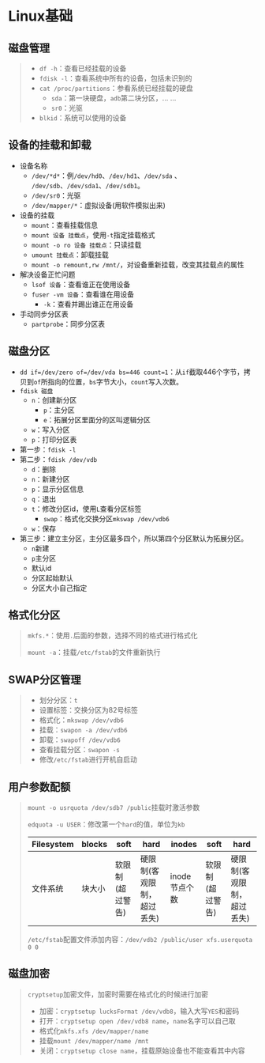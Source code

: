# Linux基础

## 磁盘管理

>   *   `df -h`：查看已经挂载的设备
>   *   `fdisk -l`：查看系统中所有的设备，包括未识别的
>   *   `cat /proc/partitions`：参看系统已经挂载的硬盘
>       *   `sda`：第一块硬盘，`adb`第二块分区，... ...
>       *   `sr0`：光驱
>   *   `blkid`：系统可以使用的设备

## 设备的挂载和卸载

*   设备名称
    *   `/dev/*d*`：例`/dev/hd0`、`/dev/hd1`、`/dev/sda`  、 `/dev/sdb`、`/dev/sda1`、`/dev/sdb1`。
    *   `/dev/sr0`：光驱
    *   `/dev/mapper/*`：虚拟设备(用软件模拟出来)
*   设备的挂载
    *   `mount`：查看挂载信息
    *   `mount 设备 挂载点`，使用`-t`指定挂载格式
    *   `mount -o ro 设备 挂载点`：只读挂载
    *   `umount 挂载点`：卸载挂载
    *   `mount -o remount,rw /mnt/`，对设备重新挂载，改变其挂载点的属性
*   解决设备正忙问题
    *   `lsof 设备`：查看谁正在使用设备
    *   `fuser -vm 设备`：查看谁在用设备
        *   `-k`：查看并踢出谁正在用设备
*   手动同步分区表
    *   `partprobe`：同步分区表

## 磁盘分区

*   `dd if=/dev/zero of=/dev/vda bs=446 count=1`：从`if`截取446个字节，拷贝到`of`所指向的位置，`bs`字节大小，`count`写入次数。
*   `fdisk 磁盘`
    *   `n`：创建新分区
        *   `p`：主分区
        *   `e`：拓展分区里面分的区叫逻辑分区
    *   `w`：写入分区
    *   `p`：打印分区表
*   第一步：`fdisk -l`
*   第二步：`fdisk /dev/vdb`
    *   `d`：删除
    *   `n`：新建分区
    *   `p`：显示分区信息
    *   `q`：退出
    *   `t`：修改分区id，使用`L`查看分区标签
        *   `swap`：格式化交换分区`mkswap /dev/vdb6`
    *   `w`：保存
*   第三步：建立主分区，主分区最多四个，所以第四个分区默认为拓展分区。
    *   `n`新建
    *   `p`主分区
    *   默认id
    *   分区起始默认
    *   分区大小自己指定

## 格式化分区

>   `mkfs.*`：使用`.`后面的参数，选择不同的格式进行格式化
>
>   `mount -a`：挂载`/etc/fstab`的文件重新执行

## SWAP分区管理

>   *   划分分区：`t`
>   *   设置标签：交换分区为82号标签
>   *   格式化：`mkswap /dev/vdb6`
>   *   挂载：`swapon -a /dev/vdb6`
>   *   卸载：`swapoff /dev/vdb6`
>   *   查看挂载分区：`swapon -s`
>   *   修改`/etc/fstab`进行开机自启动

## 用户参数配额

>   `mount -o usrquota /dev/sdb7 /public`挂载时激活参数
>
>   `edquota -u USER`：修改第一个`hard`的值，单位为`kb`
>
>   | Filesystem | blocks | soft      | hard           | inodes    | soft      | hard           |
>   | ---------- | ------ | --------- | -------------- | --------- | --------- | -------------- |
>   | 文件系统       | 块大小    | 软限制(超过警告) | 硬限制(客观限制，超过丢失) | inode节点个数 | 软限制(超过警告) | 硬限制(客观限制，超过丢失) |
>
>   `/etc/fstab`配置文件添加内容：`/dev/vdb2 /public/user xfs.userquota 0 0`
>

## 磁盘加密

>   `cryptsetup`加密文件，加密时需要在格式化的时候进行加密
>
>   *   加密：`cryptsetup lucksFormat /dev/vdb8`，输入大写`YES`和密码
>   *   打开：`cryptsetup open /dev/vdb8 name`，`name`名字可以自己取
>   *   格式化`mkfs.xfs /dev/mapper/name`
>   *   挂载`mount /dev/mapper/name /mnt`
>   *   关闭：`cryptsetup close name`，挂载原始设备也不能查看其中内容

